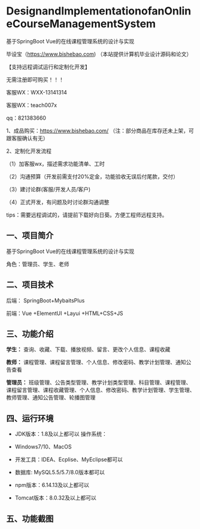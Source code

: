 # DesignandImplementationofanOnlineCourseManagementSystem
 基于SpringBoot Vue的在线课程管理系统的设计与实现

毕设宝（https://www.bishebao.com) （本站提供计算机毕业设计源码和论文）

【支持远程调试运行和定制化开发】

无需注册即可购买！！！

客服WX：WXX-13141314

客服WX：teach007x

qq：821383660


1、成品购买：https://www.bishebao.com/ （注：部分商品在库存还未上架，可跟客服确认有无）

2、定制化开发流程

（1）加客服wx，描述需求功能清单、工时

（2）沟通预算（开发前需支付20%定金，功能验收无误后付尾款，交付）

（3）建讨论群(客服/开发人员/客户)

（4）正式开发，有问题及时讨论群沟通调整

tips：需要远程调试的，请提前下载好向日葵。方便工程师远程支持。

<h2>一、项目简介</h2>
基于SpringBoot Vue的在线课程管理系统的设计与实现

角色：管理员、学生、老师
<h2>二、项目技术</h2>
<p class="md-end-block md-p"><span class="md-plain">后端： SpringBoot+MybaitsPlus</span></p>
<p class="md-end-block md-p"><span class="md-plain">前端：Vue +ElementUI +Layui +HTML+CSS+JS</span></p>

<h2>三、功能介绍</h2>
<div class="markdown-heading" dir="auto">

<strong>学生：</strong>
查询、收藏、下载、播放视频、留言、更改个人信息、课程收藏

<strong>教师：</strong>
课程管理、课程留言管理、个人信息、修改密码、教学计划管理、通知公告查看

<strong>管理员：</strong>
班级管理、公告类型管理、教学计划类型管理、科目管理、课程管理、课程留言管理、课程收藏管理、个人信息、修改密码、教学计划管理、学生管理、教师管理、通知公告管理、轮播图管理

</div>
<h2>四、运行环境</h2>
<ul dir="auto">
 	<li>
<p dir="auto">JDK版本：1.8及以上都可以 操作系统：</p>
</li>
 	<li>
<p dir="auto">Windows7/10、MacOS</p>
</li>
 	<li>
<p dir="auto">开发工具：IDEA、Ecplise、MyEclipse都可以</p>
</li>
 	<li>
<p dir="auto">数据库: MySQL5.5/5.7/8.0版本都可以</p>
</li>
 	<li>
<p dir="auto">npm版本：6.14.13及以上都可以</p>
</li>
 	<li>
<p dir="auto">Tomcat版本：8.0.32及以上都可以</p>
</li>
</ul>
<h2>五、功能截图</h2>
<img class="aligncenter size-full wp-image" src="https://www.bishebao.com/wp-content/uploads/2024/09/基于SpringBoot Vue的在线课程管理系统的设计与实现/result/image_10_1.png" alt="" />
<img class="aligncenter size-full wp-image" src="https://www.bishebao.com/wp-content/uploads/2024/09/基于SpringBoot Vue的在线课程管理系统的设计与实现/result/image_3_2.png" alt="" />
<img class="aligncenter size-full wp-image" src="https://www.bishebao.com/wp-content/uploads/2024/09/基于SpringBoot Vue的在线课程管理系统的设计与实现/result/image_4_3.png" alt="" />
<img class="aligncenter size-full wp-image" src="https://www.bishebao.com/wp-content/uploads/2024/09/基于SpringBoot Vue的在线课程管理系统的设计与实现/result/image_5_4.png" alt="" />
<img class="aligncenter size-full wp-image" src="https://www.bishebao.com/wp-content/uploads/2024/09/基于SpringBoot Vue的在线课程管理系统的设计与实现/result/image_6_5.png" alt="" />
<img class="aligncenter size-full wp-image" src="https://www.bishebao.com/wp-content/uploads/2024/09/基于SpringBoot Vue的在线课程管理系统的设计与实现/result/image_7_6.png" alt="" />
<img class="aligncenter size-full wp-image" src="https://www.bishebao.com/wp-content/uploads/2024/09/基于SpringBoot Vue的在线课程管理系统的设计与实现/result/image_8_7.png" alt="" />
<img class="aligncenter size-full wp-image" src="https://www.bishebao.com/wp-content/uploads/2024/09/基于SpringBoot Vue的在线课程管理系统的设计与实现/result/image_9_8.png" alt="" />